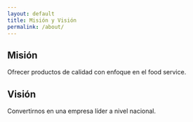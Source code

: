 ```yaml
---
layout: default
title: Misión y Visión
permalink: /about/
---
```


## Misión
Ofrecer productos de calidad con enfoque en el food service.

## Visión
Convertirnos en una empresa líder a nivel nacional.